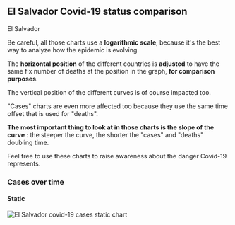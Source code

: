 ## El Salvador Covid-19 status comparison 

El Salvador



Be careful, all those charts use a **logarithmic scale**, because it's the best way to analyze how the epidemic is evolving.
 
The **horizontal position** of the different countries is **adjusted** to have the same fix number of deaths at the position in the graph, **for comparison purposes**.

The vertical position of the different curves is of course impacted too.

"Cases" charts are even more affected too because they use the same time offset that is used for "deaths".

**The most important thing to look at in those charts is the slope of the curve** : the steeper the curve, the shorter the "cases" and "deaths" doubling time.

Feel free to use these charts to raise awareness about the danger Covid-19 represents. 


 
### Cases over time
 
#### Static
![El Salvador covid-19 cases static chart](https://raw.githubusercontent.com/madlag/coronavirus_study/master/notebooks/graphs/2020-03-29/countries/El_Salvador/2020-03-29_El_Salvador_cases.png "El Salvador covid-19 cases static chart")   

